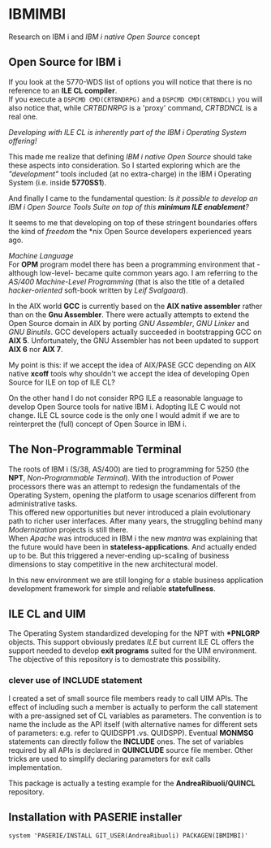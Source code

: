 # IBMIMBI
Research on IBM i and *IBM i native Open Source* concept

## Open Source for IBM i
If you look at the 5770-WDS list of options you will notice that there is no reference to an **ILE CL compiler**. 
<br/>If you execute a `DSPCMD CMD(CRTBNDRPG)` and a `DSPCMD CMD(CRTBNDCL)` you will also notice that, while *CRTBDNRPG* is a 'proxy' command, *CRTBDNCL* is a real one.

*Developing with ILE CL is inherently part of the IBM i Operating System offering!*

This made me realize that defining *IBM i native Open Source* should take these aspects into consideration. So I started exploring which are the *\"development\"* tools included (at no extra-charge) in the IBM i Operating System (i.e. inside **5770SS1**).

And finally I came to the fundamental question: *Is it possible to develop an IBM i Open Source Tools Suite on top of this **minimum ILE enablement**?*

It seems to me that developing on top of these stringent boundaries offers the kind of *freedom* the \*nix Open Source developers experienced years ago.

*Machine Language*
<br/>For **OPM** program model there has been a programming environment that -although low\-level- became quite common years ago. I am referring to the *AS/400 Machine\-Level Programming* (that is also the title of a detailed *hacker\-oriented* soft\-book written by *Leif Svalgaard*).

In the AIX world **GCC** is currently based on the **AIX native assembler** rather than on the **Gnu Assembler**. There were actually attempts to extend the Open Source domain in AIX by porting *GNU Assembler*, *GNU Linker* and *GNU Binutils*. GCC developers actually succeeded in bootstrapping GCC on **AIX 5**. Unfortunately, the GNU Assembler has not been updated to support **AIX 6** nor **AIX 7**. 

My point is this: if we accept the idea of AIX/PASE GCC depending on AIX native **xcoff** tools why shouldn't we accept the idea of developing Open Source for ILE on top of ILE CL?

On the other hand I do not consider RPG ILE a reasonable language to develop Open Source tools for native IBM i. Adopting ILE C would not change. ILE CL source code is the only one I would admit if we are to reinterpret the (full) concept of Open Source in IBM i.    


## The Non\-Programmable Terminal
The roots of IBM i (S/38, AS/400) are tied to programming for 5250 
(the **NPT**, *Non\-Programmable Terminal*). 
With the introduction of Power processors there was an attempt to redesign the fundamentals of the Operating System, opening the platform to usage scenarios different from administrative tasks. 
<br/>This offered new opportunities but never introduced a plain evolutionary path to richer user interfaces. After many years, the struggling behind many *Modernization* projects is still there. 
<br/>When *Apache* was introduced in IBM i the new *mantra* was explaining that the future would have been in **stateless-applications**. And actually ended up to be. But this triggered a never\-ending up\-scaling of business dimensions to stay competitive in the new architectural model.

In this new environment we are still longing for a stable business application development framework for simple and reliable **statefullness**. 


## ILE CL and UIM
The Operating System standardized developing for the NPT with **\*PNLGRP** objects.
This support obviously predates *ILE* but current ILE CL offers the support needed to develop **exit programs** suited for the UIM environment. The objective of this repository is to demostrate this possibility.

### clever use of INCLUDE statement
I created a set of small source file members ready to call UIM APIs. 
The effect of including such a member is actually to perform the call statement with a pre-assigned set of CL variables as parameters.
The convention is to name the include as the API itself (with alternative names for different sets of parameters: e.g. refer to QUIDSPP1 .vs. QUIDSPP).
Eventual **MONMSG** statements can directly follow the **INCLUDE** ones.
The set of variables required by all APIs is declared in **QUINCLUDE** source file member.
Other tricks are used to simplify declaring parameters for exit calls implementation. 

This package is actually a testing example for the **AndreaRibuoli/QUINCL** repository.


<!--
## Let us suppose...
Let us suppose that such a framework is still technically feasible but technology companies consider it unwelcomed, simply because they know they would not retain much control in the evolution of hardware and software demand.
-->


## Installation with PASERIE installer
`system 'PASERIE/INSTALL GIT_USER(AndreaRibuoli) PACKAGEN(IBMIMBI)'`
